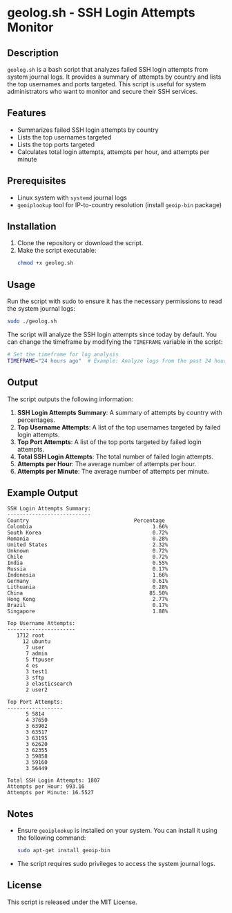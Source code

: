 
# geolog.sh - SSH Login Attempts Monitor

## Description

`geolog.sh` is a bash script that analyzes failed SSH login attempts from system journal logs. It provides a summary of attempts by country and lists the top usernames and ports targeted. This script is useful for system administrators who want to monitor and secure their SSH services.

## Features

- Summarizes failed SSH login attempts by country
- Lists the top usernames targeted
- Lists the top ports targeted
- Calculates total login attempts, attempts per hour, and attempts per minute

## Prerequisites

- Linux system with `systemd` journal logs
- `geoiplookup` tool for IP-to-country resolution (install `geoip-bin` package)

## Installation

1. Clone the repository or download the script.
2. Make the script executable:
   ```bash
   chmod +x geolog.sh
   ```

## Usage

Run the script with sudo to ensure it has the necessary permissions to read the system journal logs:

```bash
sudo ./geolog.sh
```

The script will analyze the SSH login attempts since today by default. You can change the timeframe by modifying the `TIMEFRAME` variable in the script:

```bash
# Set the timeframe for log analysis
TIMEFRAME="24 hours ago"  # Example: Analyze logs from the past 24 hours
```

## Output

The script outputs the following information:

1. **SSH Login Attempts Summary**: A summary of attempts by country with percentages.
2. **Top Username Attempts**: A list of the top usernames targeted by failed login attempts.
3. **Top Port Attempts**: A list of the top ports targeted by failed login attempts.
4. **Total SSH Login Attempts**: The total number of failed login attempts.
5. **Attempts per Hour**: The average number of attempts per hour.
6. **Attempts per Minute**: The average number of attempts per minute.

## Example Output

```
SSH Login Attempts Summary:
---------------------------
Country                                  Percentage
Colombia                                       1.66%
South Korea                                    0.72%
Romania                                        0.28%
United States                                  2.32%
Unknown                                        0.72%
Chile                                          0.72%
India                                          0.55%
Russia                                         0.17%
Indonesia                                      1.66%
Germany                                        0.61%
Lithuania                                      0.28%
China                                         85.50%
Hong Kong                                      2.77%
Brazil                                         0.17%
Singapore                                      1.88%

Top Username Attempts:
----------------------
   1712 root
     12 ubuntu
      7 user
      7 admin
      5 ftpuser
      4 es
      3 test1
      3 sftp
      3 elasticsearch
      2 user2

Top Port Attempts:
------------------
      5 5814
      4 37650
      3 63902
      3 63517
      3 63195
      3 62620
      3 62355
      3 59858
      3 59160
      3 56449

Total SSH Login Attempts: 1807
Attempts per Hour: 993.16
Attempts per Minute: 16.5527
```

## Notes

- Ensure `geoiplookup` is installed on your system. You can install it using the following command:
  ```bash
  sudo apt-get install geoip-bin
  ```

- The script requires sudo privileges to access the system journal logs.

## License

This script is released under the MIT License.
